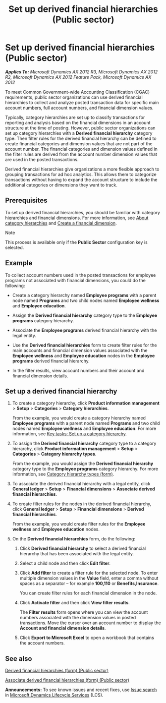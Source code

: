 ﻿---
title: Set up derived financial hierarchies (Public sector)
TOCTitle: Set up derived financial hierarchies (Public sector)
ms:assetid: cd855ad4-ddbb-4302-a038-acc3e66758f8
ms:mtpsurl: https://technet.microsoft.com/en-us/library/Hh208586(v=AX.60)
ms:contentKeyID: 36056372
ms.date: 04/18/2014
mtps_version: v=AX.60
f1_keywords:
- derived financial hierarchies
---

# Set up derived financial hierarchies (Public sector) 


_**Applies To:** Microsoft Dynamics AX 2012 R3, Microsoft Dynamics AX 2012 R2, Microsoft Dynamics AX 2012 Feature Pack, Microsoft Dynamics AX 2012_

To meet Common Government-wide Accounting Classification (CGAC) requirements, public sector organizations can use derived financial hierarchies to collect and analyze posted transaction data for specific main account numbers, full account numbers, and financial dimension values.

Typically, category hierarchies are set up to classify transactions for reporting and analysis based on the financial dimensions in an account structure at the time of posting. However, public sector organizations can set up category hierarchies with a **Derived financial hierarchy** category type. Then filter rules for the derived financial hierarchy can be defined to create financial categories and dimension values that are not part of the account number. The financial categories and dimension values defined in the filter rules are derived from the account number dimension values that are used in the posted transactions.

Derived financial hierarchies give organizations a more flexible approach to grouping transactions for ad hoc analytics. This allows them to categorize transactions without having to expand the account structure to include the additional categories or dimensions they want to track.

## Prerequisites

To set up derived financial hierarchies, you should be familiar with category hierarchies and financial dimensions. For more information, see [About category hierarchies](about-category-hierarchies.md) and [Create a financial dimension](create-a-financial-dimension.md).


> [!NOTE]
> <P>This process is available only if the <STRONG>Public Sector</STRONG> configuration key is selected.</P>



## Example

To collect account numbers used in the posted transactions for employee programs not associated with financial dimensions, you could do the following:

  - Create a category hierarchy named **Employee programs** with a parent node named **Programs** and two child nodes named **Employee wellness** and **Employee education**.

  - Assign the **Derived financial hierarchy** category type to the **Employee programs** category hierarchy.

  - Associate the **Employee programs** derived financial hierarchy with the legal entity.

  - Use the **Derived financial hierarchies** form to create filter rules for the main accounts and financial dimension values associated with the **Employee wellness** and **Employee education** nodes in the **Employee programs** derived financial hierarchy.

  - In the filter results, view account numbers and their account and financial dimension details.

## Set up a derived financial hierarchy

1.  To create a category hierarchy, click **Product information management** \> **Setup** \> **Categories** \> **Category hierarchies**.
    
    From the example, you would create a category hierarchy named **Employee programs** with a parent node named **Programs** and two child nodes named **Employee wellness** and **Employee education**. For more information, see [Key tasks: Set up a category hierarchy](key-tasks-set-up-a-category-hierarchy.md).

2.  To assign the **Derived financial hierarchy** category type to a category hierarchy, click **Product information management** \> **Setup** \> **Categories** \> **Category hierarchy types**.
    
    From the example, you would assign the **Derived financial hierarchy** category type to the **Employee programs** category hierarchy. For more information, see [Category hierarchy types (form)](https://technet.microsoft.com/en-us/library/hh227389\(v=ax.60\)).

3.  To associate the derived financial hierarchy with a legal entity, click **General ledger** \> **Setup** \> **Financial dimensions** \> **Associate derived financial hierarchies**.

4.  To create filter rules for the nodes in the derived financial hierarchy, click **General ledger** \> **Setup** \> **Financial dimensions** \> **Derived financial hierarchies**.
    
    From the example, you would create filter rules for the **Employee wellness** and **Employee education** nodes.

5.  On the **Derived financial hierarchies** form, do the following:
    
    1.  Click **Derived financial hierarchy** to select a derived financial hierarchy that has been associated with the legal entity.
    
    2.  Select a child node and then click **Edit filter**.
    
    3.  Click **Add filter** to create a filter rule for the selected node. To enter multiple dimension values in the **Value** field, enter a comma without spaces as a separator – for example **100,110** or **Benefits,Insurance**.
        
        You can create filter rules for each financial dimension in the node.
    
    4.  Click **Activate filter** and then click **View filter results**.
        
        The **Filter results** form opens where you can view the account numbers associated with the dimension values in posted transactions. Move the cursor over an account number to display the **Account and financial dimension details**.
    
    5.  Click **Export to Microsoft Excel** to open a workbook that contains the account numbers.

## See also

[Derived financial hierarchies (form) (Public sector)](https://technet.microsoft.com/en-us/library/hh208496\(v=ax.60\))

[Associate derived financial hierarchies (form) (Public sector)](https://technet.microsoft.com/en-us/library/hh208604\(v=ax.60\))

  
**Announcements:** To see known issues and recent fixes, use [Issue search](http://go.microsoft.com/fwlink/?linkid=389258) in [Microsoft Dynamics Lifecycle Services](http://go.microsoft.com/fwlink/?linkid=306505) (LCS).

